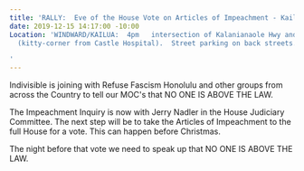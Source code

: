 ```yaml
---
title: 'RALLY:  Eve of the House Vote on Articles of Impeachment - Kailua'
date: 2019-12-15 14:17:00 -10:00
Location: 'WINDWARD/KAILUA:  4pm   intersection of Kalanianaole Hwy and Kailua Road
  (kitty-corner from Castle Hospital).  Street parking on back streets.  Questions?  IndWind808@gmail.com

'
---
```


Indivisible is joining with Refuse Fascism Honolulu and other groups from across the Country to tell our MOC's that NO ONE IS ABOVE THE LAW.

The Impeachment Inquiry is now with Jerry Nadler in the House Judiciary Committee.  The next step will be to take the Articles of Impeachment to the full House for a vote.  This can happen before Christmas.

The night before that vote we need to speak up that NO ONE IS ABOVE THE LAW.
